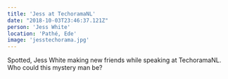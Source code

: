 ```yaml
---
title: 'Jess at TechoramaNL'
date: "2018-10-03T23:46:37.121Z"
person: 'Jess White'
location: 'Pathé, Ede'
image: 'jesstechorama.jpg'
---
```


Spotted, Jess White making new friends while speaking at TechoramaNL. Who could this mystery man be?

